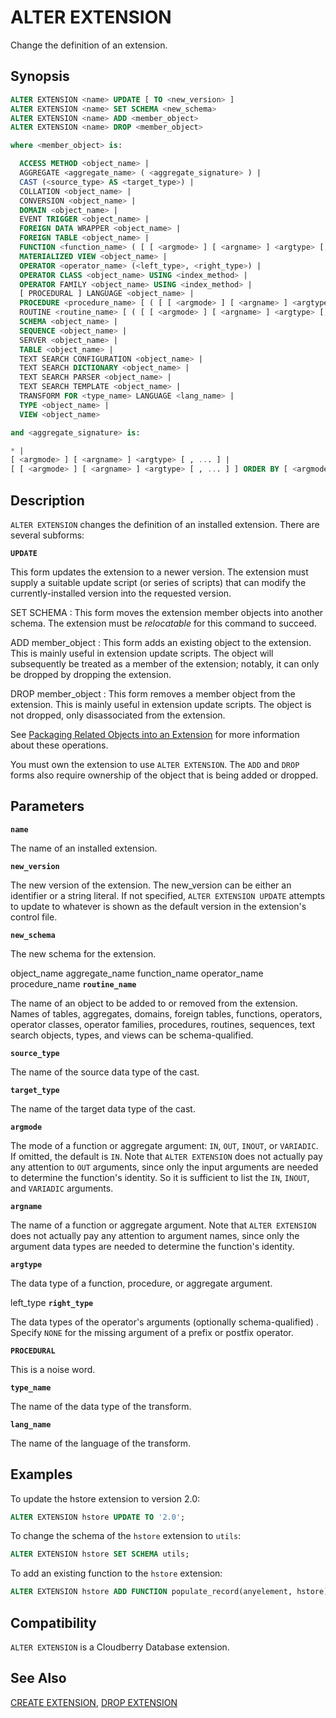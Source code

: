 # ALTER EXTENSION

Change the definition of an extension.

## Synopsis

```sql
ALTER EXTENSION <name> UPDATE [ TO <new_version> ]
ALTER EXTENSION <name> SET SCHEMA <new_schema>
ALTER EXTENSION <name> ADD <member_object>
ALTER EXTENSION <name> DROP <member_object>

where <member_object> is:

  ACCESS METHOD <object_name> |
  AGGREGATE <aggregate_name> ( <aggregate_signature> ) |
  CAST (<source_type> AS <target_type>) |
  COLLATION <object_name> |
  CONVERSION <object_name> |
  DOMAIN <object_name> |
  EVENT TRIGGER <object_name> |
  FOREIGN DATA WRAPPER <object_name> |
  FOREIGN TABLE <object_name> |
  FUNCTION <function_name> ( [ [ <argmode> ] [ <argname> ] <argtype> [, ...] ] ) |
  MATERIALIZED VIEW <object_name> |
  OPERATOR <operator_name> (<left_type>, <right_type>) |
  OPERATOR CLASS <object_name> USING <index_method> |
  OPERATOR FAMILY <object_name> USING <index_method> |
  [ PROCEDURAL ] LANGUAGE <object_name> |
  PROCEDURE <procedure_name> [ ( [ [ <argmode> ] [ <argname> ] <argtype> [, ...] ] ) ] |
  ROUTINE <routine_name> [ ( [ [ <argmode> ] [ <argname> ] <argtype> [, ...] ] ) ] |
  SCHEMA <object_name> |
  SEQUENCE <object_name> |
  SERVER <object_name> |
  TABLE <object_name> |
  TEXT SEARCH CONFIGURATION <object_name> |
  TEXT SEARCH DICTIONARY <object_name> |
  TEXT SEARCH PARSER <object_name> |
  TEXT SEARCH TEMPLATE <object_name> |
  TRANSFORM FOR <type_name> LANGUAGE <lang_name> |
  TYPE <object_name> |
  VIEW <object_name>

and <aggregate_signature> is:

* |
[ <argmode> ] [ <argname> ] <argtype> [ , ... ] |
[ [ <argmode> ] [ <argname> ] <argtype> [ , ... ] ] ORDER BY [ <argmode> ] [ <argname> ] <argtype> [ , ... ]
```

## Description

`ALTER EXTENSION` changes the definition of an installed extension. There are several subforms:

**`UPDATE`**

This form updates the extension to a newer version. The extension must supply a suitable update script (or series of scripts) that can modify the currently-installed version into the requested version.

SET SCHEMA
:   This form moves the extension member objects into another schema. The extension must be *relocatable* for this command to succeed.

ADD member_object
:   This form adds an existing object to the extension. This is mainly useful in extension update scripts. The object will subsequently be treated as a member of the extension; notably, it can only be dropped by dropping the extension.

DROP member_object
:   This form removes a member object from the extension. This is mainly useful in extension update scripts. The object is not dropped, only disassociated from the extension.

See [Packaging Related Objects into an Extension](https://www.postgresql.org/docs/12/extend-extensions.html) for more information about these operations.

You must own the extension to use `ALTER EXTENSION`. The `ADD` and `DROP` forms also require ownership of the object that is being added or dropped.

## Parameters

**`name`**

The name of an installed extension.

**`new_version`**

The new version of the extension. The new_version can be either an identifier or a string literal. If not specified, `ALTER EXTENSION UPDATE` attempts to update to whatever is shown as the default version in the extension's control file.

**`new_schema`**

The new schema for the extension.

object_name
aggregate_name
function_name
operator_name
procedure_name
**`routine_name`**

The name of an object to be added to or removed from the extension. Names of tables, aggregates, domains, foreign tables, functions, operators, operator classes, operator families, procedures, routines, sequences, text search objects, types, and views can be schema-qualified.

**`source_type`**

The name of the source data type of the cast.

**`target_type`**

The name of the target data type of the cast.

**`argmode`**

The mode of a function or aggregate argument: `IN`, `OUT`, `INOUT`, or `VARIADIC`. If omitted, the default is `IN`. Note that `ALTER EXTENSION` does not actually pay any attention to `OUT` arguments, since only the input arguments are needed to determine the function's identity. So it is sufficient to list the `IN`, `INOUT`, and `VARIADIC` arguments.

**`argname`**

The name of a function or aggregate argument. Note that `ALTER EXTENSION` does not actually pay any attention to argument names, since only the argument data types are needed to determine the function's identity.

**`argtype`**

The data type of a function, procedure, or aggregate argument.

left_type
**`right_type`**

The data types of the operator's arguments (optionally schema-qualified) . Specify `NONE` for the missing argument of a prefix or postfix operator.

**`PROCEDURAL`**

This is a noise word.

**`type_name`**

The name of the data type of the transform.

**`lang_name`**

The name of the language of the transform.

## Examples

To update the hstore extension to version 2.0:

```sql
ALTER EXTENSION hstore UPDATE TO '2.0';
```

To change the schema of the `hstore` extension to `utils`:

```sql
ALTER EXTENSION hstore SET SCHEMA utils;
```

To add an existing function to the `hstore` extension:

```sql
ALTER EXTENSION hstore ADD FUNCTION populate_record(anyelement, hstore);
```

## Compatibility

`ALTER EXTENSION` is a Cloudberry Database extension.

## See Also

[CREATE EXTENSION](/docs/sql-statements/sql-stmt-create-extension.md), [DROP EXTENSION](/docs/sql-statements/sql-stmt-drop-extension.md)



